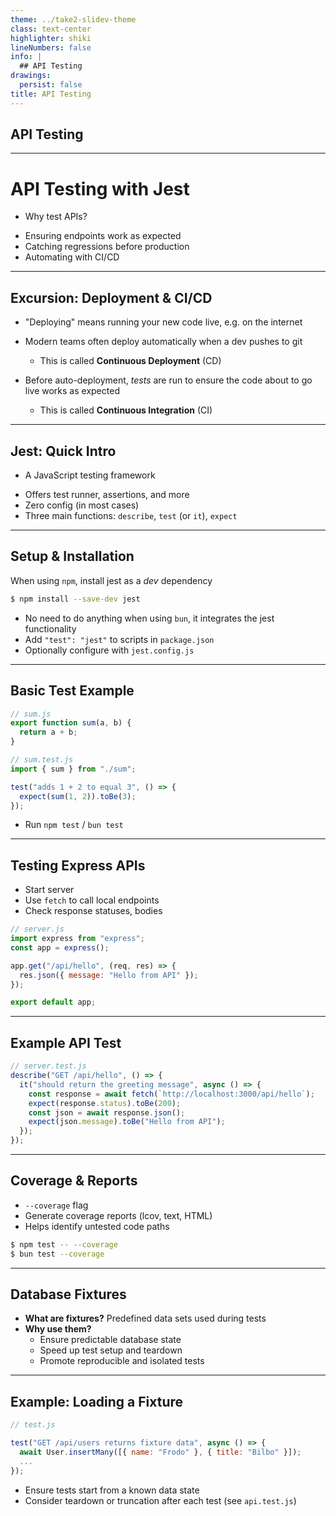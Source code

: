 ```yaml
---
theme: ../take2-slidev-theme
class: text-center
highlighter: shiki
lineNumbers: false
info: |
  ## API Testing
drawings:
  persist: false
title: API Testing
---
```


## API Testing

---

# API Testing with Jest

- Why test APIs?

<v-click>

- Ensuring endpoints work as expected
- Catching regressions before production
- Automating with CI/CD
</v-click>

<!--
- Why test at all?
- Specifically, why test external or internal APIs?
-->

---

## Excursion: Deployment & CI/CD

- "Deploying" means running your new code live, e.g. on the internet
- Modern teams often deploy automatically when a dev pushes to git
  - This is called **Continuous Deployment** (CD)

- Before auto-deployment, _tests_ are run to ensure the code about to go live works as expected
  - This is called **Continuous Integration** (CI)

---

## Jest: Quick Intro

- A JavaScript testing framework
<v-click>

- Offers test runner, assertions, and more
- Zero config (in most cases)
- Three main functions: `describe`, `test` (or `it`), `expect`
</v-click>

<!--
- Jest is widely used, well-maintained
- Great ecosystem of plugins
-->

---

## Setup & Installation

When using `npm`, install jest as a _dev_ dependency

```sh
$ npm install --save-dev jest
```

- No need to do anything when using `bun`, it integrates
  the jest functionality
- Add `"test": "jest"` to scripts in `package.json`
- Optionally configure with `jest.config.js`

<!--
- Show `package.json` snippet
- Basic config
-->

---

## Basic Test Example

```js
// sum.js
export function sum(a, b) {
  return a + b;
}
```

```js
// sum.test.js
import { sum } from "./sum";

test("adds 1 + 2 to equal 3", () => {
  expect(sum(1, 2)).toBe(3);
});
```

<v-click>

- Run `npm test` / `bun test`
</v-click>

<!--
- Test is successful
- Example is straightforward
-->

---

## Testing Express APIs

- Start server
- Use `fetch` to call local endpoints
- Check response statuses, bodies

```js
// server.js
import express from "express";
const app = express();

app.get("/api/hello", (req, res) => {
  res.json({ message: "Hello from API" });
});

export default app;
```

---

## Example API Test

```js
// server.test.js
describe("GET /api/hello", () => {
  it("should return the greeting message", async () => {
    const response = await fetch(`http://localhost:3000/api/hello`);
    expect(response.status).toBe(200);
    const json = await response.json();
    expect(json.message).toBe("Hello from API");
  });
});
```

---

## Coverage & Reports

- `--coverage` flag
- Generate coverage reports (lcov, text, HTML)
- Helps identify untested code paths

```sh
$ npm test -- --coverage
$ bun test --coverage
```

<!--
- Integrate with CI pipelines
- Use thresholds to ensure quality
-->

---

## Database Fixtures

- **What are fixtures?** Predefined data sets used during tests
- **Why use them?**  
  - Ensure predictable database state
  - Speed up test setup and teardown
  - Promote reproducible and isolated tests

<!--
- Think of fixtures as "known data" to start every test
- Avoid unpredictability from leftover data
-->

---

## Example: Loading a Fixture

```js
// test.js

test("GET /api/users returns fixture data", async () => {
  await User.insertMany([{ name: "Frodo" }, { title: "Bilbo" }]);
  ...
});
```

- Ensure tests start from a known data state
- Consider teardown or truncation after each test (see `api.test.js`)

<!-- - Minimizes side effects between tests - Some use in-memory DBs (sqlite) or mocking -->

<!-- The pdf does not load on github, but it does if I open it in VS Code -->

